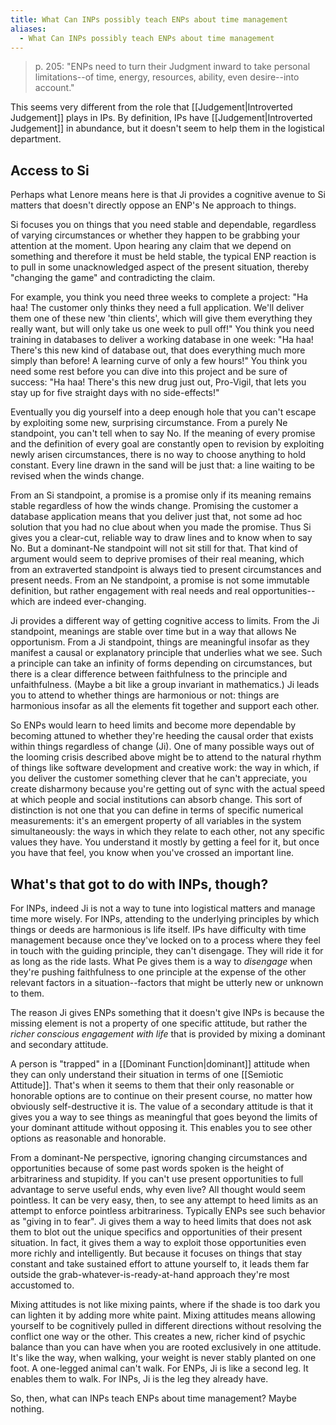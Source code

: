 ```yaml
---
title: What Can INPs possibly teach ENPs about time management
aliases:
  - What Can INPs possibly teach ENPs about time management
---
```

> p. 205: "ENPs need to turn their Judgment inward to take personal limitations--of time, energy, resources, ability, even desire--into account."

This seems very different from the role that [[Judgement|Introverted Judgement]] plays in IPs. By definition, IPs have [[Judgement|Introverted Judgement]] in abundance, but it doesn't seem to help them in the logistical department.

## Access to Si

Perhaps what Lenore means here is that Ji provides a cognitive avenue to Si matters that doesn't directly oppose an ENP's Ne approach to things.

Si focuses you on things that you need stable and dependable, regardless of varying circumstances or whether they happen to be grabbing your attention at the moment. Upon hearing any claim that we depend on something and therefore it must be held stable, the typical ENP reaction is to pull in some unacknowledged aspect of the present situation, thereby "changing the game" and contradicting the claim.

For example, you think you need three weeks to complete a project: "Ha haa! The customer only thinks they need a full application. We'll deliver them one of these new 'thin clients', which will give them everything they really want, but will only take us one week to pull off!" You think you need training in databases to deliver a working database in one week: "Ha haa! There's this new kind of database out, that does everything much more simply than before! A learning curve of only a few hours!" You think you need some rest before you can dive into this project and be sure of success: "Ha haa! There's this new drug just out, Pro-Vigil, that lets you stay up for five straight days with no side-effects!"

Eventually you dig yourself into a deep enough hole that you can't escape by exploiting some new, surprising circumstance. From a purely Ne standpoint, you can't tell when to say No. If the meaning of every promise and the definition of every goal are constantly open to revision by exploiting newly arisen circumstances, there is no way to choose anything to hold constant. Every line drawn in the sand will be just that: a line waiting to be revised when the winds change.

From an Si standpoint, a promise is a promise only if its meaning remains stable regardless of how the winds change. Promising the customer a database application means that you deliver just that, not some ad hoc solution that you had no clue about when you made the promise. Thus Si gives you a clear-cut, reliable way to draw lines and to know when to say No. But a dominant-Ne standpoint will not sit still for that. That kind of argument would seem to deprive promises of their real meaning, which from an extraverted standpoint is always tied to present circumstances and present needs. From an Ne standpoint, a promise is not some immutable definition, but rather engagement with real needs and real opportunities--which are indeed ever-changing.

Ji provides a different way of getting cognitive access to limits. From the Ji standpoint, meanings are stable over time but in a way that allows Ne opportunism. From a Ji standpoint, things are meaningful insofar as they manifest a causal or explanatory principle that underlies what we see. Such a principle can take an infinity of forms depending on circumstances, but there is a clear difference between faithfulness to the principle and unfaithfulness. (Maybe a bit like a group invariant in mathematics.) Ji leads you to attend to whether things are harmonious or not: things are harmonious insofar as all the elements fit together and support each other.

So ENPs would learn to heed limits and become more dependable by becoming attuned to whether they're heeding the causal order that exists within things regardless of change (Ji). One of many possible ways out of the looming crisis described above might be to attend to the natural rhythm of things like software development and creative work: the way in which, if you deliver the customer something clever that he can't appreciate, you create disharmony because you're getting out of sync with the actual speed at which people and social institutions can absorb change. This sort of distinction is not one that you can define in terms of specific numerical measurements: it's an emergent property of all variables in the system simultaneously: the ways in which they relate to each other, not any specific values they have. You understand it mostly by getting a feel for it, but once you have that feel, you know when you've crossed an important line.

## What's that got to do with INPs, though?

For INPs, indeed Ji is not a way to tune into logistical matters and manage time more wisely. For INPs, attending to the underlying principles by which things or deeds are harmonious is life itself. IPs have difficulty with time management because once they've locked on to a process where they feel in touch with the guiding principle, they can't disengage. They will ride it for as long as the ride lasts. What Pe gives them is a way to *disengage* when they're pushing faithfulness to one principle at the expense of the other relevant factors in a situation--factors that might be utterly new or unknown to them.

The reason Ji gives ENPs something that it doesn't give INPs is because the missing element is not a property of one specific attitude, but rather the *richer conscious engagement with life* that is provided by mixing a dominant and secondary attitude.

A person is "trapped" in a [[Dominant Function|dominant]] attitude when they can only understand their situation in terms of one [[Semiotic Attitude]]. That's when it seems to them that their only reasonable or honorable options are to continue on their present course, no matter how obviously self-destructive it is. The value of a secondary attitude is that it gives you a way to see things as meaningful that goes beyond the limits of your dominant attitude without opposing it. This enables you to see other options as reasonable and honorable.

From a dominant-Ne perspective, ignoring changing circumstances and opportunities because of some past words spoken is the height of arbitrariness and stupidity. If you can't use present opportunities to full advantage to serve useful ends, why even live? All thought would seem pointless. It can be very easy, then, to see any attempt to heed limits as an attempt to enforce pointless arbitrariness. Typically ENPs see such behavior as "giving in to fear". Ji gives them a way to heed limits that does not ask them to blot out the unique specifics and opportunities of their present situation. In fact, it gives them a way to exploit those opportunities even more richly and intelligently. But because it focuses on things that stay constant and take sustained effort to attune yourself to, it leads them far outside the grab-whatever-is-ready-at-hand approach they're most accustomed to.

Mixing attitudes is not like mixing paints, where if the shade is too dark you can lighten it by adding more white paint. Mixing attitudes means allowing yourself to be cognitively pulled in different directions without resolving the conflict one way or the other. This creates a new, richer kind of psychic balance than you can have when you are rooted exclusively in one attitude. It's like the way, when walking, your weight is never stably planted on one foot. A one-legged animal can't walk. For ENPs, Ji is like a second leg. It enables them to walk. For INPs, Ji is the leg they already have.

So, then, what can INPs teach ENPs about time management? Maybe nothing.

